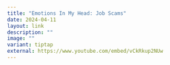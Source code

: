 ```yaml
---
title: "Emotions In My Head: Job Scams"
date: 2024-04-11
layout: link
description: ""
image: ""
variant: tiptap
external: https://www.youtube.com/embed/vCkRkup2NUw
---
```

